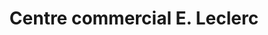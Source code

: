 ---
title: "Centre commercial E. Leclerc"
url: /montlucon/centre-commercial-e-leclerc-avenue-du-president-auriol/
shop: Supermarkt
---